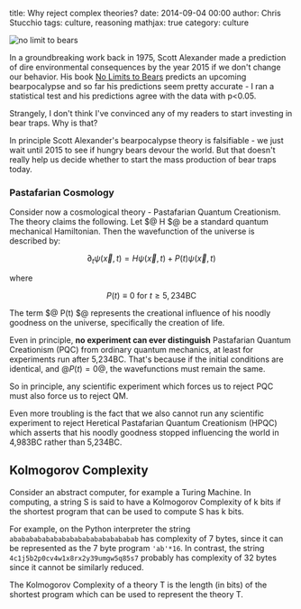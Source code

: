 title: Why reject complex theories?
date: 2014-09-04 00:00
author: Chris Stucchio
tags: culture, reasoning
mathjax: true
category: culture

![no limit to bears](http://slatestarcodex.com/blog_images/induction4.png)

In a groundbreaking work back in 1975, Scott Alexander made a prediction of dire environmental consequences by the year 2015 if we don't change our behavior. His book [No Limits to Bears](http://slatestarcodex.com/2014/09/03/the-guardian-vs-induction/) predicts an upcoming bearpocalypse and so far his predictions seem pretty accurate - I ran a statistical test and his predictions agree with the data with p<0.05.

Strangely, I don't think I've convinced any of my readers to start investing in bear traps. Why is that?

In principle Scott Alexander's bearpocalypse theory is falsifiable - we just wait until 2015 to see if hungry bears devour the world. But that doesn't really help us decide whether to start the mass production of bear traps today.

### Pastafarian Cosmology

Consider now a cosmological theory - Pastafarian Quantum Creationism. The theory claims the following. Let $@ H $@ be a standard quantum mechanical Hamiltonian. Then the wavefunction of the universe is described by:

$$ \partial_t \psi(\vec{x},t) = H \psi(\vec{x},t) + P(t) \psi(\vec{x},t) $$

where

$$ P(t) \equiv 0 \textrm{ for } t \geq 5,234 \textrm{BC}$$

The term $@ P(t) $@ represents the creational influence of his noodly goodness on the universe, specifically the creation of life.

Even in principle, **no experiment can ever distinguish** Pastafarian Quantum Creationism (PQC) from ordinary quantum mechanics, at least for experiments run after 5,234BC. That's because if the initial conditions are identical, and $@P(t) = 0$@, the wavefunctions must remain the same.

So in principle, any scientific experiment which forces us to reject PQC must also force us to reject QM.

Even more troubling is the fact that we also cannot run any scientific experiment to reject Heretical Pastafarian Quantum Creationism (HPQC) which asserts that his noodly goodness stopped influencing the world in 4,983BC rather than 5,234BC.

## Kolmogorov Complexity

Consider an abstract computer, for example a Turing Machine. In computing, a string S is said to have a Kolmogorov Complexity of k bits if the shortest program that can be used to compute S has k bits.

For example, on the Python interpreter the string `abababababababababababababababab` has complexity of 7 bytes, since it can be represented as the 7 byte program `'ab'*16`. In contrast, the string `4c1j5b2p0cv4w1x8rx2y39umgw5q85s7` probably has complexity of 32 bytes since it cannot be similarly reduced.

 The Kolmogorov Complexity of a theory T is the length (in bits) of the shortest program which can be used to represent the theory T.

